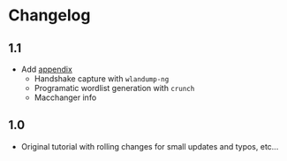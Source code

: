 # Changelog

## 1.1

- Add [appendix](appendix.md)
	- Handshake capture with `wlandump-ng`
	- Programatic wordlist generation with `crunch`
	- Macchanger info

## 1.0

- Original tutorial with rolling changes for small updates and typos, etc...
